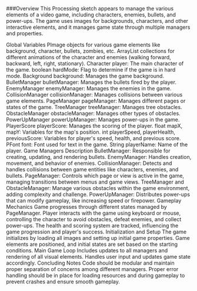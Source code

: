 ###Overview
This Processing sketch appears to manage the various elements of a video game, including characters, enemies, bullets, and power-ups. The game uses images for backgrounds, characters, and other interactive elements, and it manages game state through multiple managers and properties.

Global Variables
PImage objects for various game elements like background, character, bullets, zombies, etc.
ArrayList<PImage> collections for different animations of the character and enemies (walking forward, backward, left, right, stationary).
Character player: The main character of the game.
boolean hardMode: Flag to determine if the game is in hard mode.
Background background: Manages the game background.
BulletManager bulletManager: Manages the bullets fired by the player.
EnemyManager enemyManager: Manages the enemies in the game.
CollisionManager collisionManager: Manages collisions between various game elements.
PageManager pageManager: Manages different pages or states of the game.
TreeManager treeManager: Manages tree obstacles.
ObstacleManager obstacleManager: Manages other types of obstacles.
PowerUpManager powerUpManager: Manages power-ups in the game.
PlayerScore playerScore: Manages the scoring of the player.
float mapX, mapY: Variables for the map's position.
int playerSpeed, playerHealth, previousScore: Variables for player's speed, health, and previous score.
PFont font: Font used for text in the game.
String playerName: Name of the player.
Game Managers Description
BulletManager: Responsible for creating, updating, and rendering bullets.
EnemyManager: Handles creation, movement, and behavior of enemies.
CollisionManager: Detects and handles collisions between game entities like characters, enemies, and bullets.
PageManager: Controls which page or view is active in the game, managing transitions between menus and game views.
TreeManager and ObstacleManager: Manage various obstacles within the game environment, adding complexity and challenge.
PowerUpManager: Distributes power-ups that can modify gameplay, like increasing speed or firepower.
Gameplay Mechanics
Game progresses through different states managed by PageManager.
Player interacts with the game using keyboard or mouse, controlling the character to avoid obstacles, defeat enemies, and collect power-ups.
The health and scoring system are tracked, influencing the game progression and player's success.
Initialization and Setup
The game initializes by loading all images and setting up initial game properties.
Game elements are positioned, and initial states are set based on the starting conditions.
Main Game Loop
Includes updates to all managers and rendering of all visual elements.
Handles user input and updates game state accordingly.
Concluding Notes
Code should be modular and maintain proper separation of concerns among different managers.
Proper error handling should be in place for loading resources and during gameplay to prevent crashes and ensure smooth gameplay.
